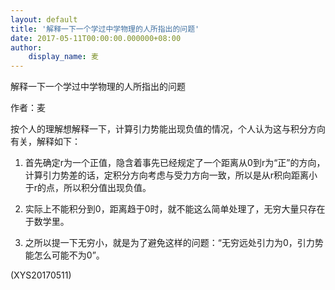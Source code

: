```yaml
---
layout: default
title: '解释一下一个学过中学物理的人所指出的问题'
date: 2017-05-11T00:00:00.000000+08:00
author:
    display_name: 麦
---
```


解释一下一个学过中学物理的人所指出的问题

作者：麦

按个人的理解想解释一下，计算引力势能出现负值的情况，个人认为这与积分方向有关，解释如下：

1. 首先确定r为一个正值，隐含着事先已经规定了一个距离从0到r为“正”的方向，计算引力势差的话，定积分方向考虑与受力方向一致，所以是从r积向距离小于r的点，所以积分值出现负值。

2. 实际上不能积分到0，距离趋于0时，就不能这么简单处理了，无穷大量只存在于数学里。

3. 之所以提一下无穷小，就是为了避免这样的问题：“无穷远处引力为0，引力势能怎么可能不为0”。

(XYS20170511)

